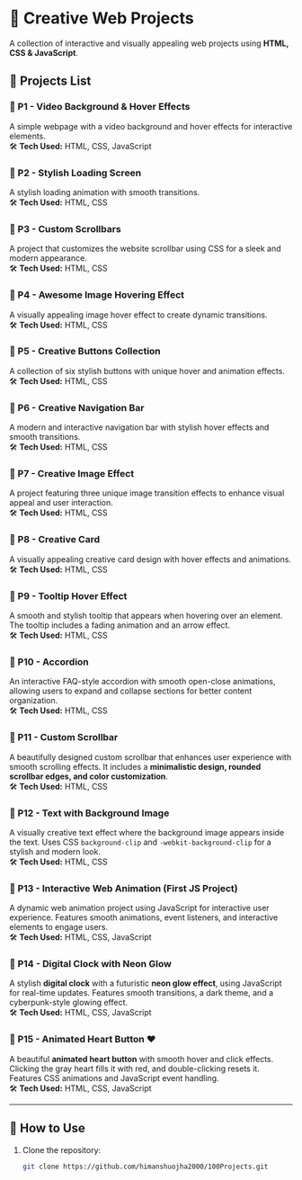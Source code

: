 # 🚀 Creative Web Projects  

A collection of interactive and visually appealing web projects using **HTML, CSS & JavaScript**.  

## 📌 Projects List  

### 🔹 P1 - Video Background & Hover Effects  
A simple webpage with a video background and hover effects for interactive elements.  
🛠 **Tech Used:** HTML, CSS, JavaScript  

### 🔹 P2 - Stylish Loading Screen  
A stylish loading animation with smooth transitions.  
🛠 **Tech Used:** HTML, CSS  

### 🔹 P3 - Custom Scrollbars  
A project that customizes the website scrollbar using CSS for a sleek and modern appearance.  
🛠 **Tech Used:** HTML, CSS  

### 🔹 P4 - Awesome Image Hovering Effect  
A visually appealing image hover effect to create dynamic transitions.  
🛠 **Tech Used:** HTML, CSS  

### 🔹 P5 - Creative Buttons Collection  
A collection of six stylish buttons with unique hover and animation effects.  
🛠 **Tech Used:** HTML, CSS  

### 🔹 P6 - Creative Navigation Bar  
A modern and interactive navigation bar with stylish hover effects and smooth transitions.  
🛠 **Tech Used:** HTML, CSS  

### 🔹 P7 - Creative Image Effect  
A project featuring three unique image transition effects to enhance visual appeal and user interaction.  
🛠 **Tech Used:** HTML, CSS  

### 🔹 P8 - Creative Card  
A visually appealing creative card design with hover effects and animations.  
🛠 **Tech Used:** HTML, CSS  

### 🔹 P9 - Tooltip Hover Effect  
A smooth and stylish tooltip that appears when hovering over an element. The tooltip includes a fading animation and an arrow effect.  
🛠 **Tech Used:** HTML, CSS  

### 🔹 P10 - Accordion  
An interactive FAQ-style accordion with smooth open-close animations, allowing users to expand and collapse sections for better content organization.  
🛠 **Tech Used:** HTML, CSS  

### 🔹 P11 - Custom Scrollbar  
A beautifully designed custom scrollbar that enhances user experience with smooth scrolling effects. It includes a **minimalistic design, rounded scrollbar edges, and color customization**.  
🛠 **Tech Used:** HTML, CSS  

### 🔹 P12 - Text with Background Image  
A visually creative text effect where the background image appears inside the text. Uses CSS `background-clip` and `-webkit-background-clip` for a stylish and modern look.  
🛠 **Tech Used:** HTML, CSS  

### 🔹 P13 - Interactive Web Animation (First JS Project)  
A dynamic web animation project using JavaScript for interactive user experience. Features smooth animations, event listeners, and interactive elements to engage users.  
🛠 **Tech Used:** HTML, CSS, JavaScript  

### 🔹 P14 - Digital Clock with Neon Glow  
A stylish **digital clock** with a futuristic **neon glow effect**, using JavaScript for real-time updates. Features smooth transitions, a dark theme, and a cyberpunk-style glowing effect.  
🛠 **Tech Used:** HTML, CSS, JavaScript  

### 🔹 P15 - Animated Heart Button ❤️  
A beautiful **animated heart button** with smooth hover and click effects. Clicking the gray heart fills it with red, and double-clicking resets it. Features CSS animations and JavaScript event handling.  
🛠 **Tech Used:** HTML, CSS, JavaScript  

---

## 🌟 How to Use  
1. Clone the repository:  
   ```bash  
   git clone https://github.com/himanshuojha2000/100Projects.git  